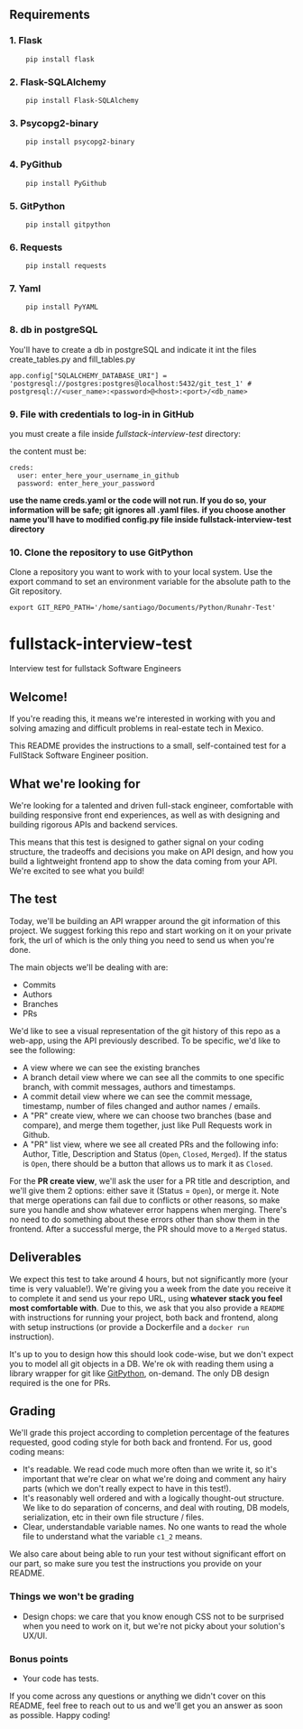 ## Requirements

### 1. Flask
```
    pip install flask
```
### 2. Flask-SQLAlchemy
```
    pip install Flask-SQLAlchemy
```
### 3. Psycopg2-binary
```
    pip install psycopg2-binary
```
### 4. PyGithub
```
    pip install PyGithub
```
### 5. GitPython
```
    pip install gitpython
```
### 6. Requests
```
    pip install requests
```
### 7. Yaml
```
    pip install PyYAML
```

### 8. db in postgreSQL
 You'll have to create a db in postgreSQL and indicate it int the files create_tables.py and fill_tables.py

```
app.config["SQLALCHEMY_DATABASE_URI"] = 'postgresql://postgres:postgres@localhost:5432/git_test_1' # postgresql://<user_name>:<password>@<host>:<port>/<db_name>
```

### 9. File with credentials to log-in in GitHub

you must create a file inside *fullstack-interview-test* directory:

the content must be:
```
creds:
  user: enter_here_your_username_in_github
  password: enter_here_your_password
```

**use the name creds.yaml or the code will not run. If you do so, your information will be safe; git ignores all .yaml files.** 
**if you choose another name you'll have to modified config.py file inside fullstack-interview-test directory**


### 10. Clone the repository to use GitPython

Clone a repository you want to work with to your local system.
Use the export command to set an environment variable for the absolute path to the Git repository.
```
export GIT_REPO_PATH='/home/santiago/Documents/Python/Runahr-Test'
```

# fullstack-interview-test
Interview test for fullstack Software Engineers

## Welcome!
If you're reading this, it means we're interested in working with you and solving amazing and difficult problems in real-estate tech in Mexico.

This README provides the instructions to a small, self-contained test for a FullStack Software Engineer position.

## What we're looking for
We're looking for a talented and driven full-stack engineer, comfortable with building responsive front end experiences, as well as with designing and building rigorous APIs and backend services. 

This means that this test is designed to gather signal on your coding structure, the tradeoffs and decisions you make on API design, and how you build a lightweight frontend app to show the data coming from your API. We're excited to see what you build!

## The test
Today, we'll be building an API wrapper around the git information of this project. We suggest forking this repo and start working on it on your private fork, the url of which is the only thing you need to send us when you're done.

The main objects we'll be dealing with are:
- Commits
- Authors
- Branches
- PRs

We'd like to see a visual representation of the git history of this repo as a web-app, using the API previously described. To be specific, we'd like to see the following:
- A view where we can see the existing branches
- A branch detail view where we can see all the commits to one specific branch, with commit messages, authors and timestamps.
- A commit detail view where we can see the commit message, timestamp, number of files changed and author names / emails.
- A "PR" create view, where we can choose two branches (base and compare), and merge them together, just like Pull Requests work in Github. 
- A "PR" list view, where we see all created PRs and the following info: Author, Title, Description and Status (`Open`, `Closed`, `Merged`). If the status is `Open`, there should be a button that allows us to mark it as `Closed`.

For the **PR create view**, we'll ask the user for a PR title and description, and we'll give them 2 options: either save it (Status = `Open`), or merge it. Note that merge operations can fail due to conflicts or other reasons, so make sure you handle and show whatever error happens when merging. There's no need to do something about these errors other than show them in the frontend. After a successful merge, the PR should move to a `Merged` status.

## Deliverables
We expect this test to take around 4 hours, but not significantly more (your time is very valuable!). We're giving you a week from the date you receive it to complete it and send us your repo URL, using **whatever stack you feel most comfortable with**. Due to this, we ask that you also provide a `README` with instructions for running your project, both back and frontend, along with setup instructions (or provide a Dockerfile and a `docker run` instruction).

It's up to you to design how this should look code-wise, but we don't expect you to model all git objects in a DB. We're ok with reading them using a library wrapper for git like [GitPython](https://gitpython.readthedocs.io/en/stable/), on-demand. The only DB design required is the one for PRs.

## Grading
We'll grade this project according to completion percentage of the features requested, good coding style for both back and frontend. For us, good coding means:
- It's readable. We read code much more often than we write it, so it's important that we're clear on what we're doing and comment any hairy parts (which we don't really expect to have in this test!).
- It's reasonably well ordered and with a logically thought-out structure. We like to do separation of concerns, and deal with routing, DB models, serialization, etc in their own file structure / files. 
- Clear, understandable variable names. No one wants to read the whole file to understand what the variable `c1_2` means.

We also care about being able to run your test without significant effort on our part, so make sure you test the instructions you provide on your README.

### Things we won't be grading
- Design chops: we care that you know enough CSS not to be surprised when you need to work on it, but we're not picky about your solution's UX/UI.

### Bonus points
- Your code has tests.

If you come across any questions or anything we didn't cover on this README, feel free to reach out to us and we'll get you an answer as soon as possible. Happy coding!




